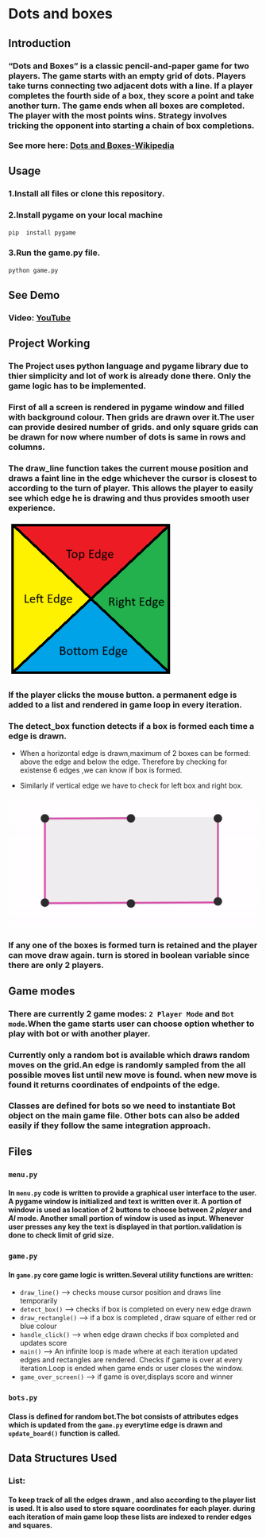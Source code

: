 # Dots and boxes

## Introduction
### “Dots and Boxes” is a classic pencil-and-paper game for two players. The game starts with an empty grid of dots. Players take turns connecting two adjacent dots with a line. If a player completes the fourth side of a box, they score a point and take another turn. The game ends when all boxes are completed. The player with the most points wins. Strategy involves tricking the opponent into starting a chain of box completions.<br><br>See more here: [Dots and Boxes-Wikipedia](https://en.wikipedia.org/wiki/Dots_and_boxes)


## Usage
### 1.Install all files or clone this repository.
### 2.Install pygame on your local machine
 `pip  install pygame`
### 3.Run the game.py file.
 `python game.py`

## See Demo
### Video: [YouTube](https://youtu.be/YBA44fptmS4)

## Project Working
### The Project uses python language and pygame library due to thier simplicity and lot of work is already done there. Only the game logic has to be implemented.
### First of all a screen is rendered in pygame window and filled with background colour. Then grids are drawn over it.The user can provide desired number of grids. and only square grids can be drawn for now where number of dots is same in rows and columns.
### The draw_line function takes the current mouse position and draws a faint line in the edge whichever the cursor is closest to according to the turn of player. This allows the player to easily see which edge he is drawing and thus provides smooth user experience.

![Alt text](pictures/mouse_cursor.png)

### If the player clicks the mouse button. a permanent edge is added to a list and rendered in game loop in every iteration.

### The detect_box function detects if a box is formed each time a edge is drawn.
- When a horizontal edge is drawn,maximum of 2 boxes can be formed: above the edge and below the edge. Therefore by checking for existense 6 edges ,we can know  if box is formed.

- Similarly if vertical edge we have to check for left box and right box.

![Alt text](pictures/box_animation.gif)
### If any one of the boxes is formed turn is retained and the player can move draw again. turn is stored in boolean variable since there are only 2 players.

## Game modes
### There are currently 2 game modes: `2 Player Mode` and `Bot mode`.When the game starts user can choose option whether to play with bot or with another player.

### Currently only a random bot is available which draws random moves on the grid.An edge is randomly sampled from the all possible moves list until new move is found. when new move is found it returns coordinates of endpoints of the edge.

### Classes are defined for bots so we need to instantiate Bot object on the main game file. Other bots can also be added easily if they follow the same integration approach.

## Files

### `menu.py`
#### In  `menu.py` code is written to provide a graphical user interface to the user. A pygame window is initialized and text is written over it. A portion of window is used as location of 2 buttons to choose between _2 player_  and _AI_ mode. Another small portion of window is used as input. Whenever user presses any key the text is displayed in that portion.validation is done to check limit of grid size.
### `game.py`

#### In `game.py` core game logic is written.Several utility functions are written:
- `draw_line()` --> checks mouse cursor position and draws line temporarily
- `detect_box()` --> checks if box is completed on every new edge drawn
- `draw_rectangle()` --> if a box is completed , draw square of either red or blue colour
- `handle_click()` --> when edge drawn checks if box completed and updates score
- `main()` --> An infinite loop is made where at each iteration updated edges and rectangles are rendered. Checks if game is over at every iteration.Loop is ended when game ends or user closes the window.
- `game_over_screen()` --> if game is over,displays score and winner

### `bots.py`
#### Class is defined for random bot.The bot consists of attributes edges which is updated from the `game.py` everytime edge is drawn and `update_board()` function is called.

## Data Structures Used
### List:
#### To keep track of all the edges drawn , and also according to the player list is used. It is also used to store square coordinates for each player. during each iteration of main game loop these lists are indexed to render edges and squares.
